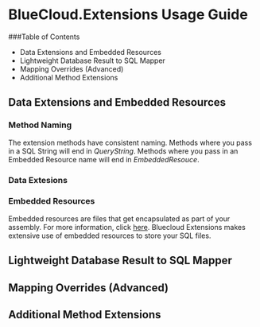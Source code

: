 # BlueCloud.Extensions Usage Guide

###Table of Contents

* Data Extensions and Embedded Resources
* Lightweight Database Result to SQL Mapper
* Mapping Overrides (Advanced)
* Additional Method Extensions


## Data Extensions and Embedded Resources

### Method Naming

The extension methods have consistent naming.  Methods where you pass in a SQL String will end in _QueryString_.  Methods where you pass in an Embedded Resource name will end in _EmbeddedResouce_.

### Data Extesions


### Embedded Resources

Embedded resources are files that get encapsulated as part of your assembly.  For more information, click [here](https://support.microsoft.com/en-us/help/816181/how-to-embed-and-to-access-resources-by-using-visual-c-net-or-visual-c).  Bluecloud Extensions makes extensive use of embedded resources to store your SQL files.

## Lightweight Database Result to SQL Mapper

## Mapping Overrides (Advanced)

## Additional Method Extensions

